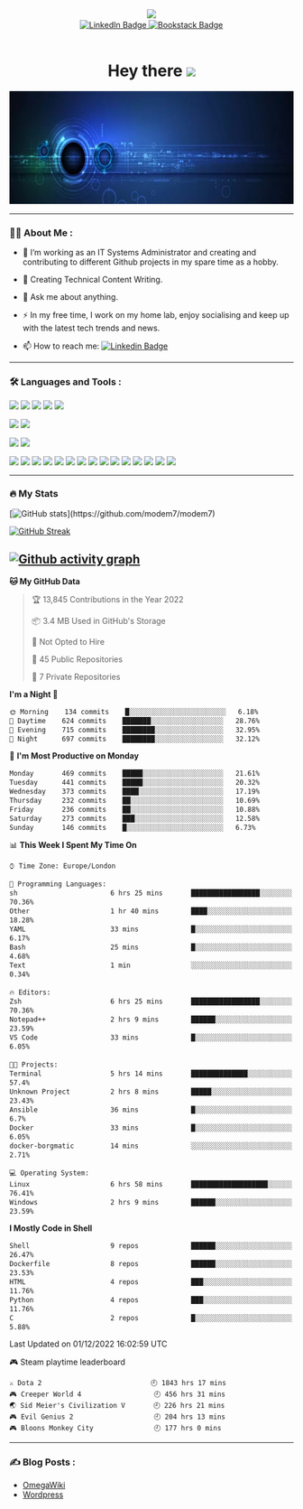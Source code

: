 <div id="header" align="center">
  <img src="https://media.giphy.com/media/f3iwJFOVOwuy7K6FFw/giphy.gif" width="300"/>
<div id="badges">
  <a href="https://www.linkedin.com/in/alexlaneit/">
    <img src="https://img.shields.io/badge/LinkedIn-blue?style=for-the-badge&logo=linkedin&logoColor=white" alt="LinkedIn Badge"/>
  </a>
  <a href="https://modem7.com">
  <img src="https://img.shields.io/badge/Bookstack-blue?style=for-the-badge&logo=BookStack&logoColor=white" alt="Bookstack Badge"/>
  </a>
</div>
  <img src="https://komarev.com/ghpvc/?username=modem7&style=flat-square&color=blue" alt=""/>
<h1>
  Hey there
  <img src="https://media.giphy.com/media/hvRJCLFzcasrR4ia7z/giphy.gif" width="30px"/>
</h1>
</div>

<div align="center">
  <img src="https://github.com/modem7/MiscAssets/blob/master/images/ezgif-6-79e26c05da.jpg" width="800" height="200"/>
</div>

---

### :man_technologist: About Me :
- :telescope: I’m working as an IT Systems Administrator and creating and contributing to different Github projects in my spare time as a hobby.

- :seedling: Creating Technical Content Writing.

- 💬 Ask me about anything.

- :zap: In my free time, I work on my home lab, enjoy socialising and keep up with the latest tech trends and news.

- :mailbox: How to reach me: [![Linkedin Badge](https://img.shields.io/badge/-AlexLaneIT-blue?style=flat&logo=Linkedin&logoColor=white)](https://www.linkedin.com/in/alexlaneit/)

---

### :hammer_and_wrench: Languages and Tools :
![](https://img.shields.io/badge/OS-Centos-informational?style=flat&logo=centos&logoColor=white&color=981e32)
![](https://img.shields.io/badge/OS-Debian-informational?style=flat&logo=debian&logoColor=white&color=981e32)
![](https://img.shields.io/badge/OS-RHEL-informational?style=flat&logo=red-hat&logoColor=white&color=981e32)
![](https://img.shields.io/badge/OS-Ubuntu-informational?style=flat&logo=ubuntu&logoColor=white&color=981e32)
![](https://img.shields.io/badge/OS-Windows-informational?style=flat&logo=windows&logoColor=white&color=981e32)

![](https://img.shields.io/badge/Editor-Notepad++-informational?style=flat&logo=notepadplusplus&logoColor=white&color=981e32)
![](https://img.shields.io/badge/Editor-Visual_Studio_Code-informational?style=flat&logo=visual-studio-code&logoColor=white&color=981e32)


![](https://img.shields.io/badge/Shell-Bash-informational?style=flat&logo=gnu-bash&logoColor=white&color=981e32)
![](https://img.shields.io/badge/Shell-ZSH-informational?style=flat&logo=gnu-bash&logoColor=white&color=981e32)

![](https://img.shields.io/badge/Tools-3CX-informational?style=flat&logoColor=white&color=981e32)
![](https://img.shields.io/badge/Tools-Ansible-informational?style=flat&logo=ansible&logoColor=white&color=981e32)
![](https://img.shields.io/badge/Tools-Arduino-informational?style=flat&logo=arduino&logoColor=white&color=981e32)
![](https://img.shields.io/badge/Tools-Borg-informational?style=flat&logoColor=white&color=981e32)
![](https://img.shields.io/badge/Tools-Docker-informational?style=flat&logo=docker&logoColor=white&color=981e32)
![](https://img.shields.io/badge/Tools-Drone_CI-informational?style=flat&logo=drone&logoColor=white&color=981e32)
![](https://img.shields.io/badge/Tools-Git-informational?style=flat&logo=git&logoColor=white&color=981e32)
![](https://img.shields.io/badge/Tools-Github-informational?style=flat&logo=github&logoColor=white&color=981e32)
![](https://img.shields.io/badge/Tools-Gitlab-informational?style=flat&logo=gitlab&logoColor=white&color=981e32)
![](https://img.shields.io/badge/Tools-Jira-informational?style=flat&logo=jira&logoColor=white&color=981e32)
![](https://img.shields.io/badge/Tools-Kanban-informational?style=flat&logoColor=white&color=981e32)
![](https://img.shields.io/badge/Tools-Nginx-informational?style=flat&logo=nginx&logoColor=white&color=981e32)
![](https://img.shields.io/badge/Tools-Raspberry_Pi-informational?style=flat&logo=raspberry-pi&logoColor=white&color=981e32)
![](https://img.shields.io/badge/Tools-Snyk-informational?style=flat&logo=snyk&logoColor=white&color=981e32)
![](https://img.shields.io/badge/Tools-Traefik-informational?style=flat&logo=traefikmesh&logoColor=white&color=981e32)

---

### :fire: My Stats
[![GitHub stats](https://github-readme-stats.vercel.app/api?username=modem7&show_icons=true&theme=codeSTACKr&count_private=true")](https://github.com/modem7/modem7)

[![GitHub Streak](http://github-readme-streak-stats.herokuapp.com?user=modem7&theme=elegant&hide_border=true&date_format=j%20M%5B%20Y%5D&background=DD272700)](https://git.io/streak-stats)

[![Github activity graph](https://activity-graph.herokuapp.com/graph?username=modem7&theme=elegant&custom_title=Contribution%20Graph&hide_border=true&bg_color=%20)](https://github.com/modem7/modem7)
---

<!--START_SECTION:waka-->
**🐱 My GitHub Data** 

> 🏆 13,845 Contributions in the Year 2022
 > 
> 📦 3.4 MB Used in GitHub's Storage 
 > 
> 🚫 Not Opted to Hire
 > 
> 📜 45 Public Repositories 
 > 
> 🔑 7 Private Repositories  
 > 
**I'm a Night 🦉** 

```text
🌞 Morning    134 commits    █░░░░░░░░░░░░░░░░░░░░░░░░   6.18% 
🌆 Daytime    624 commits    ███████░░░░░░░░░░░░░░░░░░   28.76% 
🌃 Evening    715 commits    ████████░░░░░░░░░░░░░░░░░   32.95% 
🌙 Night      697 commits    ████████░░░░░░░░░░░░░░░░░   32.12%

```
📅 **I'm Most Productive on Monday** 

```text
Monday       469 commits    █████░░░░░░░░░░░░░░░░░░░░   21.61% 
Tuesday      441 commits    █████░░░░░░░░░░░░░░░░░░░░   20.32% 
Wednesday    373 commits    ████░░░░░░░░░░░░░░░░░░░░░   17.19% 
Thursday     232 commits    ██░░░░░░░░░░░░░░░░░░░░░░░   10.69% 
Friday       236 commits    ██░░░░░░░░░░░░░░░░░░░░░░░   10.88% 
Saturday     273 commits    ███░░░░░░░░░░░░░░░░░░░░░░   12.58% 
Sunday       146 commits    █░░░░░░░░░░░░░░░░░░░░░░░░   6.73%

```


📊 **This Week I Spent My Time On** 

```text
⌚︎ Time Zone: Europe/London

💬 Programming Languages: 
sh                       6 hrs 25 mins       █████████████████░░░░░░░░   70.36% 
Other                    1 hr 40 mins        ████░░░░░░░░░░░░░░░░░░░░░   18.28% 
YAML                     33 mins             █░░░░░░░░░░░░░░░░░░░░░░░░   6.17% 
Bash                     25 mins             █░░░░░░░░░░░░░░░░░░░░░░░░   4.68% 
Text                     1 min               ░░░░░░░░░░░░░░░░░░░░░░░░░   0.34%

🔥 Editors: 
Zsh                      6 hrs 25 mins       █████████████████░░░░░░░░   70.36% 
Notepad++                2 hrs 9 mins        ██████░░░░░░░░░░░░░░░░░░░   23.59% 
VS Code                  33 mins             █░░░░░░░░░░░░░░░░░░░░░░░░   6.05%

🐱‍💻 Projects: 
Terminal                 5 hrs 14 mins       ██████████████░░░░░░░░░░░   57.4% 
Unknown Project          2 hrs 8 mins        █████░░░░░░░░░░░░░░░░░░░░   23.43% 
Ansible                  36 mins             █░░░░░░░░░░░░░░░░░░░░░░░░   6.7% 
Docker                   33 mins             █░░░░░░░░░░░░░░░░░░░░░░░░   6.05% 
docker-borgmatic         14 mins             ░░░░░░░░░░░░░░░░░░░░░░░░░   2.71%

💻 Operating System: 
Linux                    6 hrs 58 mins       ███████████████████░░░░░░   76.41% 
Windows                  2 hrs 9 mins        ██████░░░░░░░░░░░░░░░░░░░   23.59%

```

**I Mostly Code in Shell** 

```text
Shell                    9 repos             ██████░░░░░░░░░░░░░░░░░░░   26.47% 
Dockerfile               8 repos             ██████░░░░░░░░░░░░░░░░░░░   23.53% 
HTML                     4 repos             ███░░░░░░░░░░░░░░░░░░░░░░   11.76% 
Python                   4 repos             ███░░░░░░░░░░░░░░░░░░░░░░   11.76% 
C                        2 repos             █░░░░░░░░░░░░░░░░░░░░░░░░   5.88%

```



 Last Updated on 01/12/2022 16:02:59 UTC
<!--END_SECTION:waka-->

<!-- steam-box start -->
🎮 Steam playtime leaderboard
```text
⚔️ Dota 2                           🕘 1843 hrs 17 mins
🎮 Creeper World 4                  🕘 456 hrs 31 mins
🌏 Sid Meier's Civilization V       🕘 226 hrs 21 mins
🎮 Evil Genius 2                    🕘 204 hrs 13 mins
🎮 Bloons Monkey City               🕘 177 hrs 0 mins
```
<!-- Powered by https://github.com/YouEclipse/steam-box . -->
<!-- steam-box end -->

---

### :writing_hand: Blog Posts :
- [OmegaWiki](https://omegawiki.modem7.com)
- [Wordpress](https://modem7.wordpress.com)
